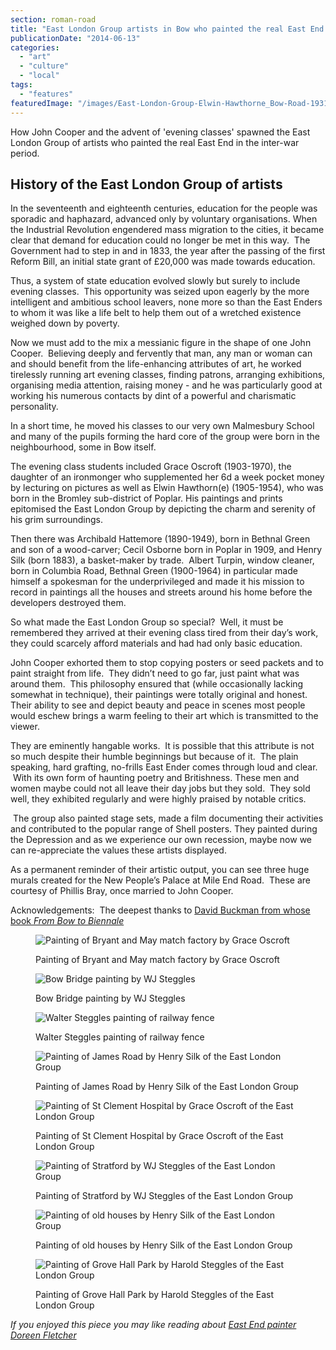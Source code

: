 ```yaml
---
section: roman-road
title: "East London Group artists in Bow who painted the real East End during the inter-war years"
publicationDate: "2014-06-13"
categories: 
  - "art"
  - "culture"
  - "local"
tags: 
  - "features"
featuredImage: "/images/East-London-Group-Elwin-Hawthorne_Bow-Road-1931.jpg"
---
```


How John Cooper and the advent of 'evening classes' spawned the East London Group of artists who painted the real East End in the inter-war period.

## History of the East London Group of artists

In the seventeenth and eighteenth centuries, education for the people was sporadic and haphazard, advanced only by voluntary organisations. When the Industrial Revolution engendered mass migration to the cities, it became clear that demand for education could no longer be met in this way.  The Government had to step in and in 1833, the year after the passing of the first Reform Bill, an initial state grant of £20,000 was made towards education.

Thus, a system of state education evolved slowly but surely to include evening classes.  This opportunity was seized upon eagerly by the more intelligent and ambitious school leavers, none more so than the East Enders to whom it was like a life belt to help them out of a wretched existence weighed down by poverty.

Now we must add to the mix a messianic figure in the shape of one John Cooper.  Believing deeply and fervently that man, any man or woman can and should benefit from the life-enhancing attributes of art, he worked tirelessly running art evening classes, finding patrons, arranging exhibitions, organising media attention, raising money - and he was particularly good at working his numerous contacts by dint of a powerful and charismatic personality.

In a short time, he moved his classes to our very own Malmesbury School and many of the pupils forming the hard core of the group were born in the neighbourhood, some in Bow itself.  

The evening class students included Grace Oscroft (1903-1970), the daughter of an ironmonger who supplemented her 6d a week pocket money by lecturing on pictures as well as Elwin Hawthorn(e) (1905-1954), who was born in the Bromley sub-district of Poplar. His paintings and prints epitomised the East London Group by depicting the charm and serenity of his grim surroundings.  

Then there was Archibald Hattemore (1890-1949), born in Bethnal Green and son of a wood-carver; Cecil Osborne born in Poplar in 1909, and Henry Silk (born 1883), a basket-maker by trade.  Albert Turpin, window cleaner, born in Columbia Road, Bethnal Green (1900-1964) in particular made himself a spokesman for the underprivileged and made it his mission to record in paintings all the houses and streets around his home before the developers destroyed them.

So what made the East London Group so special?  Well, it must be remembered they arrived at their evening class tired from their day’s work, they could scarcely afford materials and had had only basic education.

John Cooper exhorted them to stop copying posters or seed packets and to paint straight from life.  They didn’t need to go far, just paint what was around them.  This philosophy ensured that (while occasionally lacking somewhat in technique), their paintings were totally original and honest. Their ability to see and depict beauty and peace in scenes most people would eschew brings a warm feeling to their art which is transmitted to the viewer.  

They are eminently hangable works.  It is possible that this attribute is not so much despite their humble beginnings but because of it.  The plain speaking, hard grafting, no-frills East Ender comes through loud and clear.  With its own form of haunting poetry and Britishness. These men and women maybe could not all leave their day jobs but they sold.  They sold well, they exhibited regularly and were highly praised by notable critics.

 The group also painted stage sets, made a film documenting their activities and contributed to the popular range of Shell posters. They painted during the Depression and as we experience our own recession, maybe now we can re-appreciate the values these artists displayed.

As a permanent reminder of their artistic output, you can see three huge murals created for the New People’s Palace at Mile End Road.  These are courtesy of Phillis Bray, once married to John Cooper.

Acknowledgements:  The deepest thanks to [David Buckman from whose book _From Bow to Biennale_](https://romanroadlondon.com/from-bow-to-biennale-book-review/ "From Bow to Biennale book review")

<figure>

![Painting of Bryant and May match factory by Grace Oscroft](/images/East-London-Group-Grace-Oscroft-Bryant-May-Match-Factory_-1024x768.jpg)

<figcaption>

Painting of Bryant and May match factory by Grace Oscroft

</figcaption>

</figure>

<figure>

![Bow Bridge painting by WJ Steggles](/images/East-London-Group-WJ-Steggles-Bow-Bridge-1024x759.jpg)

<figcaption>

Bow Bridge painting by WJ Steggles

</figcaption>

</figure>

<figure>

![Walter Steggles painting of railway fence](/images/East-London-Group-Walter-StegglesRailway-Fence_-1024x768.jpg)

<figcaption>

Walter Steggles painting of railway fence

</figcaption>

</figure>

<figure>

![Painting of James Road by Henry Silk of the East London Group](/images/East-London-Group-Henry-Silk-James-Road-1024x1365.jpg)

<figcaption>

Painting of James Road by Henry Silk of the East London Group

</figcaption>

</figure>

<figure>

![Painting of St Clement Hospital by Grace Oscroft of the East London Group](/images/East-London-Group-Grace-Oscroft-St-Clements-Hospital-1024x768.jpg)

<figcaption>

Painting of St Clement Hospital by Grace Oscroft of the East London Group

</figcaption>

</figure>

<figure>

![Painting of Stratford by WJ Steggles of the East London Group](/images/East-London-Group-W-J-Steggles-Straford-1024x768.jpg)

<figcaption>

Painting of Stratford by WJ Steggles of the East London Group

</figcaption>

</figure>

<figure>

![Painting of old houses by Henry Silk of the East London Group](/images/East-London-Group-Henry-Silk-Old-Houses-1024x1365.jpg)

<figcaption>

Painting of old houses by Henry Silk of the East London Group

</figcaption>

</figure>

<figure>

![Painting of Grove Hall Park by Harold Steggles of the East London Group](/images/East-London-Group-Harold-Steggles-Grove-Hall-Park-Bow-1024x768.jpg)

<figcaption>

Painting of Grove Hall Park by Harold Steggles of the East London Group

</figcaption>

</figure>

_If you enjoyed this piece you may like reading about [East End painter Doreen Fletcher](https://romanroadlondon.com/doreen-fletcher-east-london-artist/)_

